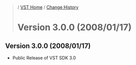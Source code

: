 >/ [VST Home](../) / [Change History](./Index.md)
>
># Version 3.0.0 (2008/01/17)

## Version 3.0.0 (2008/01/17)

- Public Release of VST SDK 3.0
